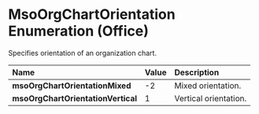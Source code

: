 
# MsoOrgChartOrientation Enumeration (Office)

Specifies orientation of an organization chart.



|**Name**|**Value**|**Description**|
|:-----|:-----|:-----|
|**msoOrgChartOrientationMixed**|-2|Mixed orientation.|
|**msoOrgChartOrientationVertical**|1|Vertical orientation.|
